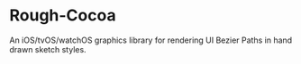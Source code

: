 # Rough-Cocoa
An iOS/tvOS/watchOS graphics library for rendering UI Bezier Paths in hand drawn sketch styles.
